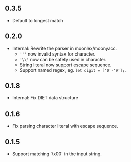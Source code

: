 ## 0.3.5

- Default to longest match

## 0.2.0

- Internal: Rewrite the parser in moonlex/moonyacc.
    - `'''` now invalid syntax for character.
    - `'\\'` now can be safely used in character.
    - String literal now support escape sequence.
    - Support named regex, eg. `let digit = ['0'-'9'];`.

## 0.1.8

- Internal: Fix DIET data structure

## 0.1.6

- Fix parsing character literal with escape sequence.

## 0.1.5

- Support matching '\x00' in the input string.
